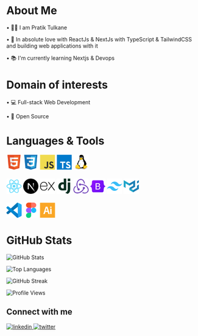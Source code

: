 <!-- Title and About Me Section -->
# About Me

• 👨‍🎓 I am Pratik Tulkane

• 🏃 In absolute love with ReactJs & NextJs with TypeScript & TailwindCSS and building web applications with it

• 📚 I'm currently learning Nextjs & Devops

# Domain of interests

• 💻 Full-stack Web Development

• 🔧 Open Source

# Languages & Tools

<div align="left">
  <!-- Development -->
  <img src="https://raw.githubusercontent.com/devicons/devicon/master/icons/html5/html5-original.svg" alt="html5" width="40" height="40"/>
  <img src="https://raw.githubusercontent.com/devicons/devicon/master/icons/css3/css3-original.svg" alt="css3" width="40" height="40"/>
  <img src="https://raw.githubusercontent.com/devicons/devicon/master/icons/javascript/javascript-original.svg" alt="javascript" width="40" height="40"/>
  <img src="https://raw.githubusercontent.com/devicons/devicon/master/icons/typescript/typescript-original.svg" alt="typescript" width="40" height="40"/>
  <img src="https://raw.githubusercontent.com/devicons/devicon/master/icons/linux/linux-original.svg" alt="linux" width="40" height="40"/>
</div>

<div align="left" style="margin-top: 20px;">
  <!-- Frameworks and Tools -->
  <img src="https://raw.githubusercontent.com/devicons/devicon/master/icons/react/react-original.svg" alt="react" width="40" height="40"/>
  <img src="https://raw.githubusercontent.com/devicons/devicon/master/icons/nextjs/nextjs-original.svg" alt="nextjs" width="40" height="40"/>
  <img src="https://raw.githubusercontent.com/devicons/devicon/master/icons/express/express-original.svg" alt="express" width="40" height="40"/>
  <img src="https://raw.githubusercontent.com/devicons/devicon/master/icons/django/django-plain.svg" alt="django" width="40" height="40"/>
  <img src="https://raw.githubusercontent.com/devicons/devicon/master/icons/redux/redux-original.svg" alt="redux" width="40" height="40"/>
  <img src="https://raw.githubusercontent.com/devicons/devicon/master/icons/bootstrap/bootstrap-original.svg" alt="bootstrap" width="40" height="40"/>
  <img src="https://raw.githubusercontent.com/devicons/devicon/master/icons/tailwindcss/tailwindcss-plain.svg" alt="tailwind" width="40" height="40"/>
  <img src="https://raw.githubusercontent.com/devicons/devicon/master/icons/materialui/materialui-original.svg" alt="materialui" width="40" height="40"/>
</div>

<div align="left" style="margin-top: 20px;">
  <!-- IDE and Design Tools -->
  <img src="https://raw.githubusercontent.com/devicons/devicon/master/icons/vscode/vscode-original.svg" alt="vscode" width="40" height="40"/>
  <img src="https://raw.githubusercontent.com/devicons/devicon/master/icons/figma/figma-original.svg" alt="figma" width="40" height="40"/>
  <img src="https://raw.githubusercontent.com/devicons/devicon/master/icons/illustrator/illustrator-plain.svg" alt="illustrator" width="40" height="40"/>
</div>

# GitHub Stats

![GitHub Stats](https://github-readme-stats.vercel.app/api?username=Pratik-Tulkane14&show_icons=true&theme=radical&count_private=true)

![Top Languages](https://github-readme-stats.vercel.app/api/top-langs/?username=Pratik-Tulkane14&layout=compact&theme=radical)

![GitHub Streak](https://github-readme-streak-stats.herokuapp.com/?user=Pratik-Tulkane14&theme=radical)

<!-- Add this if you want to show profile views -->
![Profile Views](https://komarev.com/ghpvs/?username=Pratik-Tulkane14&color=brightgreen)

<!-- Optional: Add social media links -->
## Connect with me
<p align="left">
  <a href="https://linkedin.com/in/pratik-tulkane" target="_blank">
    <img src="https://raw.githubusercontent.com/rahuldkjain/github-profile-readme-generator/master/src/images/icons/Social/linked-in-alt.svg" alt="linkedin" height="30" width="40" />
  </a>
  <a href="https://twitter.com/YOUR_TWITTER" target="_blank">
    <img src="https://raw.githubusercontent.com/rahuldkjain/github-profile-readme-generator/master/src/images/icons/Social/twitter.svg" alt="twitter" height="30" width="40" />
  </a>
</p>
